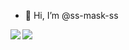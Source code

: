 - 👋 Hi, I’m @ss-mask-ss
<a href="https://github.com/ss-mask-ss/dme-stats">
  <img align="left" src="https://github-readme-stats.vercel.app/api?username=zizi4n5&count_private=true&show_icons=true" />
</a>
<a href="https://github.com/ss-mask-ss/dme-stats">
  <img align="left" src="https://github-readme-stats.vercel.app/api/top-langs/?username=zizi4n5" />
</a>
